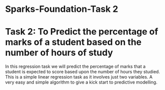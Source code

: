 # Sparks-Foundation-Task 2
# Task 2: To Predict the percentage of marks of a student based on the number of hours of study
In this regression task we will predict the percentage of marks that a student is expected to score based upon the number of hours they studied.
This is a simple linear regression task as it involves just two variables.
A very easy and simple algorithm to give a kick start to predictive modelling.

